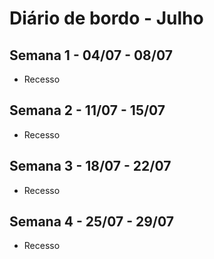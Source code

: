# Diário de bordo - Julho



## Semana 1 - 04/07 - 08/07
- Recesso

## Semana 2 - 11/07 - 15/07
- Recesso

## Semana 3 - 18/07 - 22/07
- Recesso

## Semana 4 - 25/07 - 29/07
- Recesso


